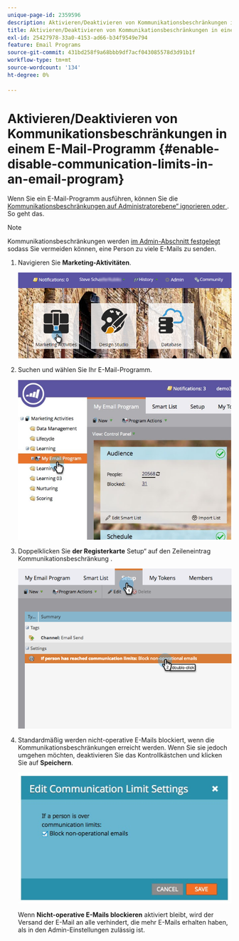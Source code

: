 ```yaml
---
unique-page-id: 2359596
description: Aktivieren/Deaktivieren von Kommunikationsbeschränkungen in einem E-Mail-Programm - Marketo-Dokumente - Produktdokumentation
title: Aktivieren/Deaktivieren von Kommunikationsbeschränkungen in einem E-Mail-Programm
exl-id: 25427978-33a0-4153-ad66-b34f9549e794
feature: Email Programs
source-git-commit: 431bd258f9a68bbb9df7acf043085578d3d91b1f
workflow-type: tm+mt
source-wordcount: '134'
ht-degree: 0%

---
```


# Aktivieren/Deaktivieren von Kommunikationsbeschränkungen in einem E-Mail-Programm {#enable-disable-communication-limits-in-an-email-program}

Wenn Sie ein E-Mail-Programm ausführen, können Sie die [Kommunikationsbeschränkungen auf Administratorebene“ ignorieren oder ](/help/marketo/product-docs/administration/email-setup/enable-communication-limits.md). So geht das.

>[!NOTE]
>
>Kommunikationsbeschränkungen werden [im Admin-Abschnitt festgelegt](/help/marketo/product-docs/administration/email-setup/enable-communication-limits.md) sodass Sie vermeiden können, eine Person zu viele E-Mails zu senden.

1. Navigieren Sie **Marketing-Aktivitäten**.

   ![](assets/login-marketing-activities-3.png)

1. Suchen und wählen Sie Ihr E-Mail-Programm.

   ![](assets/selectemailprogram-3.jpg)

1. Doppelklicken Sie **der Registerkarte** Setup“ auf den Zeileneintrag Kommunikationsbeschränkung .

   ![](assets/blockoperational.png)

1. Standardmäßig werden nicht-operative E-Mails blockiert, wenn die Kommunikationsbeschränkungen erreicht werden. Wenn Sie sie jedoch umgehen möchten, deaktivieren Sie das Kontrollkästchen und klicken Sie auf **Speichern**.

   ![](assets/ifaperson.jpg)

   Wenn **Nicht-operative E-Mails blockieren** aktiviert bleibt, wird der Versand der E-Mail an alle verhindert, die mehr E-Mails erhalten haben, als in den Admin-Einstellungen zulässig ist.
